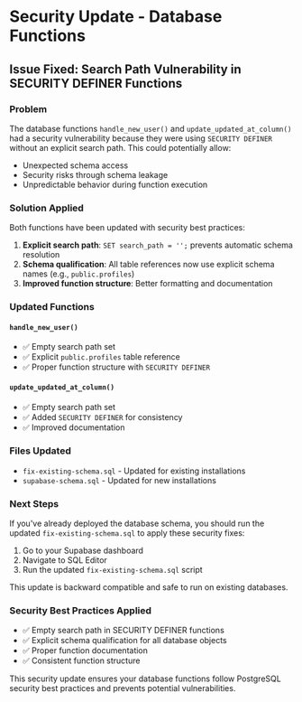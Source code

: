 # Security Update - Database Functions

## Issue Fixed: Search Path Vulnerability in SECURITY DEFINER Functions

### Problem
The database functions `handle_new_user()` and `update_updated_at_column()` had a security vulnerability because they were using `SECURITY DEFINER` without an explicit search path. This could potentially allow:

- Unexpected schema access
- Security risks through schema leakage
- Unpredictable behavior during function execution

### Solution Applied
Both functions have been updated with security best practices:

1. **Explicit search path**: `SET search_path = '';` prevents automatic schema resolution
2. **Schema qualification**: All table references now use explicit schema names (e.g., `public.profiles`)
3. **Improved function structure**: Better formatting and documentation

### Updated Functions

#### `handle_new_user()`
- ✅ Empty search path set
- ✅ Explicit `public.profiles` table reference
- ✅ Proper function structure with `SECURITY DEFINER`

#### `update_updated_at_column()`
- ✅ Empty search path set
- ✅ Added `SECURITY DEFINER` for consistency
- ✅ Improved documentation

### Files Updated
- `fix-existing-schema.sql` - Updated for existing installations
- `supabase-schema.sql` - Updated for new installations

### Next Steps
If you've already deployed the database schema, you should run the updated `fix-existing-schema.sql` to apply these security fixes:

1. Go to your Supabase dashboard
2. Navigate to SQL Editor
3. Run the updated `fix-existing-schema.sql` script

This update is backward compatible and safe to run on existing databases.

### Security Best Practices Applied
- ✅ Empty search path in SECURITY DEFINER functions
- ✅ Explicit schema qualification for all database objects
- ✅ Proper function documentation
- ✅ Consistent function structure

This security update ensures your database functions follow PostgreSQL security best practices and prevents potential vulnerabilities.
